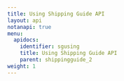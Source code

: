 ```yaml
---
title: Using Shipping Guide API
layout: api
notanapi: true
menu:
  apidocs:
    identifier: sgusing
    title: Using Shipping Guide API
    parent: shippingguide_2
weight: 1
---
```

